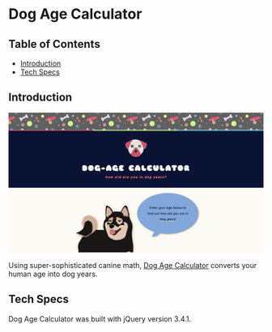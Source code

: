 # Dog Age Calculator

## Table of Contents
 + [Introduction](#introduction)
 + [Tech Specs](#tech-specs)

## Introduction

 ![Homepage screenshot](images/read-me/homepage.png "Homepage screenshot") 

 Using super-sophisticated canine math, [Dog Age Calculator](https://cassiopeian.github.io/dog-age-calculator/) converts your human age into dog years.

## Tech Specs

 Dog Age Calculator was built with jQuery version 3.4.1.